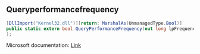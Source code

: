## Queryperformancefrequency

```csharp
[DllImport("Kernel32.dll")][return: MarshalAs(UnmanagedType.Bool)]
public static extern bool QueryPerformanceFrequency(out long lpFrequency
);
```

Microsoft documentation: [Link](https://docs.microsoft.com/en-us/windows/win32/api/profileapi/nf-profileapi-queryperformancefrequency)
